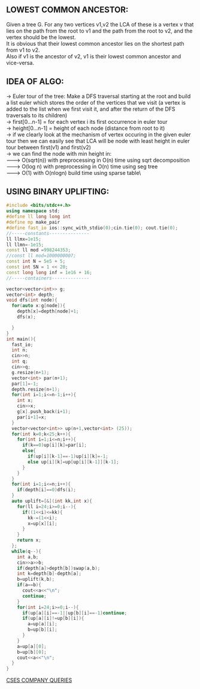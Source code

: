 **LOWEST COMMON ANCESTOR:**
---

Given a tree G.
For any two vertices v1,v2 the LCA of these is a vertex v that lies on the path from the root to v1 and the path from the root to v2, and the vertex should be the lowest.\
It is obvious that their lowest common ancestor lies on the shortest path from v1 to v2. \
Also if v1 is the ancestor of v2, v1 is their lowest common ancestor and vice-versa.

**IDEA OF ALGO:**
---

-> Euler tour of the tree: Make a DFS traversal starting at the root and build a list euler which stores the order of the vertices that we visit (a vertex is added to the list when we first visit it, and after the return of the DFS traversals to its children)\
-> first[0...n-1] = for each vertex i its first occurrence in euler tour\
-> height[0...n-1] = height of each node (distance from root to it) \
-> if we clearly look at the mechanism of vertex occuring in the given euler tour then we can easily see that LCA will be node with least height in euler tour between first(v1) and first(v2)\
-> we can find the node with min height in:\
---> O(sqrt(n)) with preprocessing in O(n) time using sqrt decomposition\
---> O(log n) with preprocessing in O(n) time using seg tree\
---> O(1) with O(nlogn) build time using sparse table\


**USING BINARY UPLIFTING:**
--

```cpp
#include <bits/stdc++.h>
using namespace std;
#define ll long long int
#define mp make_pair
#define fast_io ios::sync_with_stdio(0);cin.tie(0); cout.tie(0);
//-----constants---------------
ll llmx=1e15;
ll llmn=-1e15;
const ll mod =998244353;
//const ll mod=1000000007;
const int N = 5e5 + 5;
const int SN = 1 << 20;
const long long inf = 1e16 + 16;
//-----containers--------------

vector<vector<int>> g;
vector<int> depth;
void dfs(int node){
  for(auto x:g[node]){
    depth[x]=depth[node]+1;
    dfs(x);

  }
}
int main(){
  fast_io;
  int n;
  cin>>n;
  int q;
  cin>>q;
  g.resize(n+1);
  vector<int> par(n+1);
  par[1]=-1;
  depth.resize(n+1);
  for(int i=1;i<=n-1;i++){
    int x;
    cin>>x;
    g[x].push_back(i+1);
    par[i+1]=x;
  }
  vector<vector<int>> up(n+1,vector<int> (25));
  for(int k=0;k<25;k++){
    for(int i=1;i<=n;i++){
      if(k==0)up[i][k]=par[i];
      else{
        if(up[i][k-1]==-1)up[i][k]=-1;
        else up[i][k]=up[up[i][k-1]][k-1];
      }
    }
  }
  for(int i=1;i<=n;i++){
    if(depth[i]==0)dfs(i);
  }
  auto uplift=[&](int kk,int x){
    for(ll i=24;i>=0;i--){
      if((1<<i)<=kk){
        kk-=(1<<i);
        x=up[x][i];
      }
    }
    return x;
  };
  while(q--){
    int a,b;
    cin>>a>>b;
    if(depth[a]>depth[b])swap(a,b);
    int k=depth[b]-depth[a];
    b=uplift(k,b);
    if(a==b){
      cout<<a<<"\n";
      continue;
    }
    for(int i=24;i>=0;i--){
      if(up[a][i]==-1||up[b][i]==-1)continue;
      if(up[a][i]!=up[b][i]){
        a=up[a][i];
        b=up[b][i];
      }
    }
    a=up[a][0];
    b=up[b][0];
    cout<<a<<"\n";
  }
}

```
[CSES COMPANY QUERIES](https://cses.fi/problemset/task/1688)



